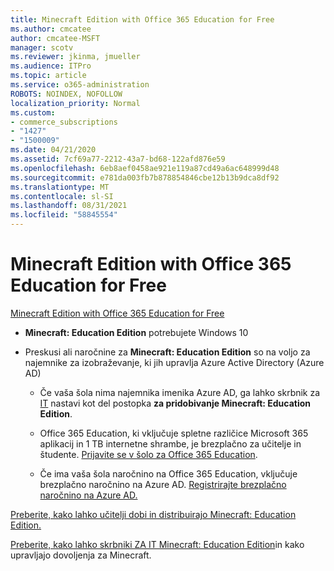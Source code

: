 ```yaml
---
title: Minecraft Edition with Office 365 Education for Free
ms.author: cmcatee
author: cmcatee-MSFT
manager: scotv
ms.reviewer: jkinma, jmueller
ms.audience: ITPro
ms.topic: article
ms.service: o365-administration
ROBOTS: NOINDEX, NOFOLLOW
localization_priority: Normal
ms.custom:
- commerce_subscriptions
- "1427"
- "1500009"
ms.date: 04/21/2020
ms.assetid: 7cf69a77-2212-43a7-bd68-122afd876e59
ms.openlocfilehash: 6eb8aef0458ae921e119a87cd49a6ac648999d48
ms.sourcegitcommit: e781da003fb7b878854846cbe12b13b9dca8df92
ms.translationtype: MT
ms.contentlocale: sl-SI
ms.lasthandoff: 08/31/2021
ms.locfileid: "58845554"
---
```

# <a name="minecraft-edition-with-office-365-education-for-free"></a>Minecraft Edition with Office 365 Education for Free

[Minecraft Edition with Office 365 Education for Free](https://docs.microsoft.com/education/windows/get-minecraft-for-education)
  
- **Minecraft: Education Edition** potrebujete Windows 10

- Preskusi ali naročnine za **Minecraft: Education Edition** so na voljo za najemnike za izobraževanje, ki jih upravlja Azure Active Directory (Azure AD)

  - Če vaša šola nima najemnika imenika Azure AD, ga lahko skrbnik za [IT](https://docs.microsoft.com/education/windows/school-get-minecraft) nastavi kot del postopka **za pridobivanje Minecraft: Education Edition**.

  - Office 365 Education, ki vključuje spletne različice Microsoft 365 aplikacij in 1 TB internetne shrambe, je brezplačno za učitelje in študente. [Prijavite se v šolo za Office 365 Education](https://www.microsoft.com/education/products/office).

  - Če ima vaša šola naročnino na Office 365 Education, vključuje brezplačno naročnino na Azure AD. [Registrirajte brezplačno naročnino na Azure AD.](https://msdn.microsoft.com/library/windows/hardware/mt703369%28v=vs.85%29.aspx)

[Preberite, kako lahko učitelji dobi in distribuirajo Minecraft: Education Edition.](https://docs.microsoft.com/education/windows/teacher-get-minecraft)
  
[Preberite, kako lahko skrbniki ZA IT Minecraft: Education Edition](https://docs.microsoft.com/education/windows/school-get-minecraft)in kako upravljajo dovoljenja za Minecraft.